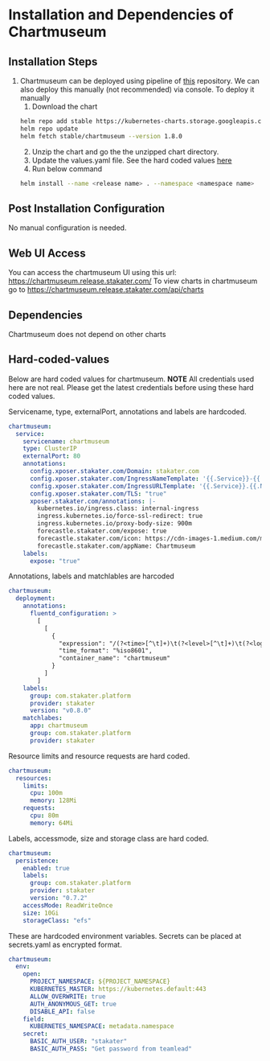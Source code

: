 # Installation and Dependencies of Chartmuseum

## Installation Steps

1. Chartmuseum can be deployed using pipeline of [this](https://github.com/stakater/stakaterkubehelmrelease) repository. We can also deploy this manually (not recommended) via console. To deploy it manually
    1. Download the chart
    ```bash
    helm repo add stable https://kubernetes-charts.storage.googleapis.com
    helm repo update
    helm fetch stable/chartmuseum --version 1.8.0
    ```
    2. Unzip the chart and go the the unzipped chart directory.
    3. Update the values.yaml file. See the hard coded values [here](#Hard-coded-values)
    4. Run below command
    ```bash
    helm install --name <release name> . --namespace <namespace name>
    ```

## Post Installation Configuration

No manual configuration is needed.

## Web UI Access

You can access the chartmuseum UI using this url: https://chartmuseum.release.stakater.com/
To view charts in chartmuseum go to https://chartmuseum.release.stakater.com/api/charts 

## Dependencies

Chartmuseum does not depend on other charts

## Hard-coded-values

Below are hard coded values for chartmuseum.
**NOTE** All credentials used here are not real. Please get the latest credentials before using these hard coded values.

Servicename, type, externalPort, annotations and labels are hardcoded.

```yaml
chartmuseum:
  service:
    servicename: chartmuseum
    type: ClusterIP
    externalPort: 80
    annotations:
      config.xposer.stakater.com/Domain: stakater.com
      config.xposer.stakater.com/IngressNameTemplate: '{{.Service}}-{{.Namespace}}'
      config.xposer.stakater.com/IngressURLTemplate: '{{.Service}}.{{.Namespace}}.{{.Domain}}'
      config.xposer.stakater.com/TLS: "true"
      xposer.stakater.com/annotations: |-
        kubernetes.io/ingress.class: internal-ingress
        ingress.kubernetes.io/force-ssl-redirect: true
        ingress.kubernetes.io/proxy-body-size: 900m
        forecastle.stakater.com/expose: true
        forecastle.stakater.com/icon: https://cdn-images-1.medium.com/max/521/0*D__TQ7qMdoq3Y7kP.png
        forecastle.stakater.com/appName: Chartmuseum
    labels:
      expose: "true"
```

Annotations, labels and matchlables are harcoded

```yaml
chartmuseum:
  deployment:
    annotations:
      fluentd_configuration: >
        [
          [
            {
              "expression": "/(?<time>[^\t]+)\t(?<level>[^\t]+)\t(?<log>[^ ].*$)/",
              "time_format": "%iso8601",
              "container_name": "chartmuseum"
            }
          ]
        ]
    labels:
      group: com.stakater.platform
      provider: stakater
      version: "v0.8.0"
    matchlabes:
      app: chartmuseum
      group: com.stakater.platform
      provider: stakater
```

Resource limits and resource requests are hard coded.

```yaml
chartmuseum:
  resources:
    limits:
      cpu: 100m
      memory: 128Mi
    requests:
      cpu: 80m
      memory: 64Mi
```

Labels, accessmode, size and storage class are hard coded.

```yaml
chartmuseum:
  persistence:
    enabled: true
    labels:
      group: com.stakater.platform
      provider: stakater
      version: "0.7.2"
    accessMode: ReadWriteOnce
    size: 10Gi
    storageClass: "efs"
```

These are hardcoded environment variables. Secrets can be placed at secrets.yaml as encrypted format.

```yaml
chartmuseum:
  env:
    open:
      PROJECT_NAMESPACE: ${PROJECT_NAMESPACE}
      KUBERNETES_MASTER: https://kubernetes.default:443
      ALLOW_OVERWRITE: true
      AUTH_ANONYMOUS_GET: true
      DISABLE_API: false
    field:	
      KUBERNETES_NAMESPACE: metadata.namespace
    secret:
      BASIC_AUTH_USER: "stakater"
      BASIC_AUTH_PASS: "Get password from teamlead"
```